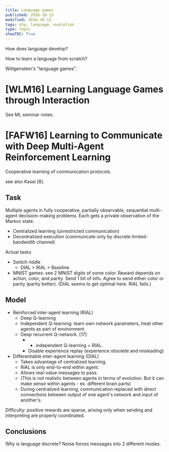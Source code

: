 ```yaml
---
title: Language games
published: 2016-10-13
modified: 2016-10-13
tags: nlp, language, evolution
type: topic
showTOC: True
---
```


How does language develop?

How to learn a language from scratch?

Wittgenstein's "language games".

# [WLM16] Learning Language Games through Interaction

See ML seminar notes.

# [FAFW16] Learning to Communicate with Deep Multi-Agent Reinforcement Learning

Cooperative learning of communication protocols.

see also Kasai [8].

## Task

Multiple agents in fully cooperative, partially observable, sequential multi-agent decisiom-making problems. Each gets a private observation of the Markov state.

* Centralized learning (unrestricted communication)
* Decentralized execution (communicate only by discrete limited-bandwidth channel)

Actual tasks

* Switch riddle
    * DIAL > RIAL > Baseline
* MNIST games: see 2 MNIST digits of some color. Reward depends on action, color, and parity. Send 1 bit of info. Agree to send either color or parity (parity better). (DIAL seems to get optimal here. RIAL fails.)

## Model

* Reinforced inter-agent learning (RIAL)
	* Deep Q-learning
	* Independent Q-learning: learn own network parameters, treat other agents as part of environment.
	* Deep recurrent Q-network. [17]
		* + independent Q-learning = RIAL.
		* Disable experience replay (experience obsolete and misleading)
* Differentiable inter-agent learning (DIAL)
	* Takes advantage of centralized learning.
	* RIAL is only end-to-end within agent. 
	* Allows real-value messages to pass. 
	* (This is not realistic between agents in terms of evolution. But it can make sense within agents - ex. different brain parts)
	* During centralized learning, communication replaced with direct connections between output of one agent's network and input of another's.
	
Difficulty: positive rewards are sparse, arising only when sending and interpreting are properly coordinated.
	
## Conclusions

Why is language discrete? Noise forces messages into 2 different modes.
